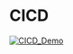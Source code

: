 # CICD
[![CICD_Demo](https://github.com/jenishkh/CICD/actions/workflows/cicd.yml/badge.svg)](https://github.com/jenishkh/CICD/actions/workflows/cicd.yml)
